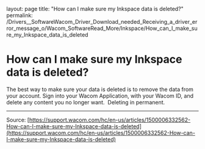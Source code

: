 layout: page
title: "How can I make sure my Inkspace data is deleted?"
permalink: /Drivers__SoftwareWacom_Driver_Download_needed_Receiving_a_driver_error_message_o/Wacom_SoftwareRead_More/Inkspace/How_can_I_make_sure_my_Inkspace_data_is_deleted

# How can I make sure my Inkspace data is deleted?

The best way to make sure your data is deleted is to remove the data from your account. Sign into your Wacom Application, with your Wacom ID, and delete any content you no longer want.  Deleting in permanent.

---
Source: [https://support.wacom.com/hc/en-us/articles/1500006332562-How-can-I-make-sure-my-Inkspace-data-is-deleted](https://support.wacom.com/hc/en-us/articles/1500006332562-How-can-I-make-sure-my-Inkspace-data-is-deleted)

